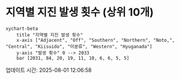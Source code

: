 # 지역별 지진 발생 횟수 (상위 10개)

```mermaid
xychart-beta
    title "지역별 지진 발생 횟수"
    x-axis ["Adjacent", "Off", "Southern", "Northern", "Noto,", "Central", "Kiisuido", "미분류", "Western", "Hyuganada"]
    y-axis "발생 횟수" 0 --> 2033
    bar [2031, 84, 20, 19, 11, 10, 6, 6, 5, 5]
```

업데이트 시간: 2025-08-01 12:06:58
